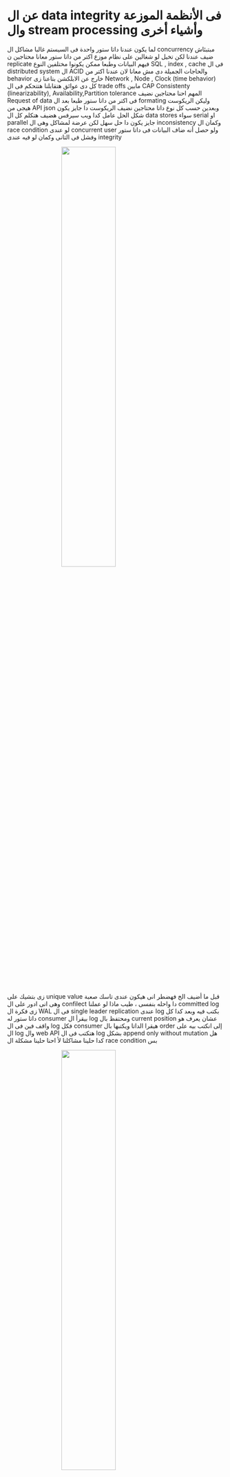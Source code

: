 
# عن ال data integrity فى الأنظمة الموزعة وال stream processing وأشياء أخرى 
لما يكون عندنا داتا ستور واحدة فى السيستم غالبا مشاكل ال concurrency مبتبئاش ضيف عندنا لكن تخيل لو شغالين على نظام موزع اكتر من داتا ستور معانا محتاجين ن replicate فيهم البيانات وطبعا ممكن يكونوا مختلفين
النوع SQL , index , cache فى ال distributed system ال ACID والحاجات الجميلة دى مش معانا لان عندنا اكتر من behavior خارج عن الابلكشن بتاعنا زى 
Network , Node , Clock (time behavior)
كل دى عوائق هتقابلنا هتتحكم فى ال trade offs مابين CAP
Consistenty (linearizability), Availability,Partition tolerance 
المهم احنا محتاجين نضيف Request of data فى اكتر من داتا ستور طبعا بعد ال formating وليكن الريكوست هيجى من API json وبعدين حسب كل نوع داتا محتاجين نضيف الريكوست دا
جايز يكون شكل الحل عامل كدا ويب سيرفس هضيف هتكلم كل ال data stores سواء serial  او parallel جايز يكون دا حل سهل لكن عرضة لمشاكل وهى ال inconsistency وكمان ال race condition لو عندى concurrent user ولو حصل أنه ضاف البيانات فى داتا ستور وفشل فى التانى وكمان لو فيه عندى integrity 



<img src="/public/blog-1-1.jpg"  style="margin-left: auto; margin-right: auto;display: block;width: 50%;">


زى بتشيك على unique value قبل ما أضيف الخ فهضطر انى هيكون عندى تاسك صعبة وهى انى ادور على ال confilect دا واحله بنفسى ، طيب ماذا لو عملنا committed log زى فكرة ال WAL فى ال single leader replication عندى log بكتب فيه وبعد كدا كل داتا ستور له consumer بيقرأ ال log
ومحتفظ بال current position عشان يعرف هو واقف فين فى ال log فكل consumer هيقرا الداتا ويكتبها بال order إلى انكتب بيه على ال log وال web API هتكتب فى ال log بشكل append only without mutation هل كدا حلينا مشاكلنا لأ احنا حلينا مشكلة ال race condition بس 


<img src="/public/blog-1-2.jpg"  style="margin-left: auto; margin-right: auto;display: block;width: 50%;">


ايه إلى هيحصل لو consumer وقع دى حلها بردوا فى ال log وهو كل consumer زى ما قولنا هيحتفظ بال position الى كان واقف عنده فى reliable storage ولما يقوم تانى هيفضل يسحب لحد ال current position والى هو بشكل نظرى لو بطلنا نكتب فى ال log هيكون consistent ودا eventual consistenty
طيب فيه عندنا مشاكل تانية تخيل أن عندنا data integrity تخيل أن عندنا ال user name مثلا unique ومحتاج اتأكد منه قبل ما يحصل مشكلة جايز يكون الحل فى انى كل consumer يتأكد هل اليوزر دا موجود ولا لأ لكن للاسف الحل دا هيسبب لنا مشكلة race condition تانى لو فيه concurrent user
المشكلة دى بتتحل ببساطة فى ال monolithic هى انى اضيف unique constraint على ال field لكن الحل دا مش متاح فى حالة زى دى ، المشكلة دى ممكن احلها بانى اعمل event stream ال stream مش هيضمن ليا هنا ال unique لكن هيدخلى الداتا in serial order و هيمنع فرصة concurrency
بعد كدا اقدر اعمل single thread stream processor وظيفته أنه يتأكد من ال data integrity قبل ما يضيف new record in db فكدا حلينا مشكلة ال data integrity لكن للاسف الحل دا لحاله كدا مش scalable لان عشان نضمن أن مفيش race condition خلينا فيه single thread stream processor
فالداتا هتتأخر كتير ، المشكلة دى ممكن احلها عن طريق استخدام partitioned committed log زى مثلا Kafka او اى committed log تانى يكون بيدعم ال partitioning لكن ولأن ال ordering مقدرش اضمنها الا على مستوى ال partition الواحد فهنا لازم اعمل partition key
يكون بيضمن أن الداتا المتطابقة إلى مش عايزها تتكرر تدخل فى نفس البارتشن زى مثلا أن ال key بتاعى يكون ال user name دا مثلا فانا كدا اقدر ازود partition as I need واقدر اقوم اكتر من consumer واكون حليت مشكلة ال scalability طبعا الحل دا له مشاكل بردوا زى ال hotspot partition
وهو ممكن تلاقى بارتشن عليه زحمة اكتر من بارتشن تانى لكن دا مش موضوع الثريد نتكلم عنها فى ثريد تانى أن شاء الله

